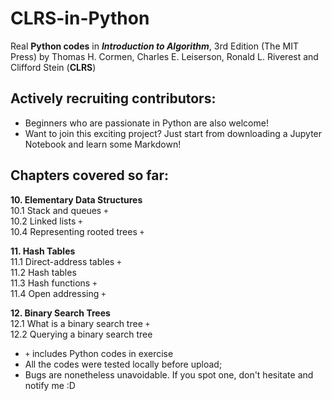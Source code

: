 # CLRS-in-Python
Real **Python codes** in ***Introduction to Algorithm***, 3rd Edition (The MIT Press) by Thomas H. Cormen, Charles E. Leiserson, Ronald L. Riverest and Clifford Stein (**CLRS**)
## Actively recruiting contributors: 
* Beginners who are passionate in Python are also welcome!
* Want to join this exciting project? Just start from downloading a Jupyter Notebook and learn some Markdown!

## Chapters covered so far:
**10. Elementary Data Structures**
  <br>10.1 Stack and queues `+`
  <br>10.2 Linked lists `+`
  <br>10.4 Representing rooted trees `+`
  
**11. Hash Tables**
  <br>11.1 Direct-address tables `+`
  <br>11.2 Hash tables
  <br>11.3 Hash functions `+`
  <br>11.4 Open addressing `+`
  
**12. Binary Search Trees**
  <br>12.1 What is a binary search tree `+`
  <br>12.2 Querying a binary search tree
 
* `+` includes Python codes in exercise
* All the codes were tested locally before upload;
* Bugs are nonetheless unavoidable. If you spot one, don't hesitate and notify me :D



